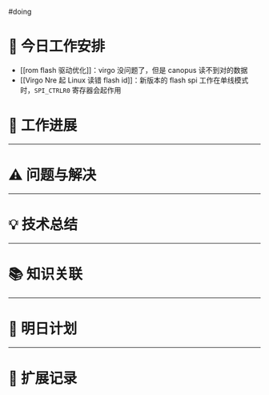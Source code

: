
#doing 


# **🔧 今日工作安排**
- [[rom flash 驱动优化]]：virgo 没问题了，但是 canopus 读不到对的数据
- [[Virgo Nre 起 Linux 读错 flash id]]：新版本的 flash spi 工作在单线模式时，`SPI_CTRLR0` 寄存器会起作用


# **📌 工作进展**



---

# **⚠️ 问题与解决**


---

# **💡 技术总结**


---

# **📚 知识关联**


---
# **📌 明日计划**


---

# **💬 扩展记录**



